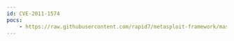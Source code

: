 ```yaml
---
id: CVE-2011-1574
pocs:
    - https://raw.githubusercontent.com/rapid7/metasploit-framework/master/modules/exploits/windows/fileformat/vlc_modplug_s3m.rb
---
```

